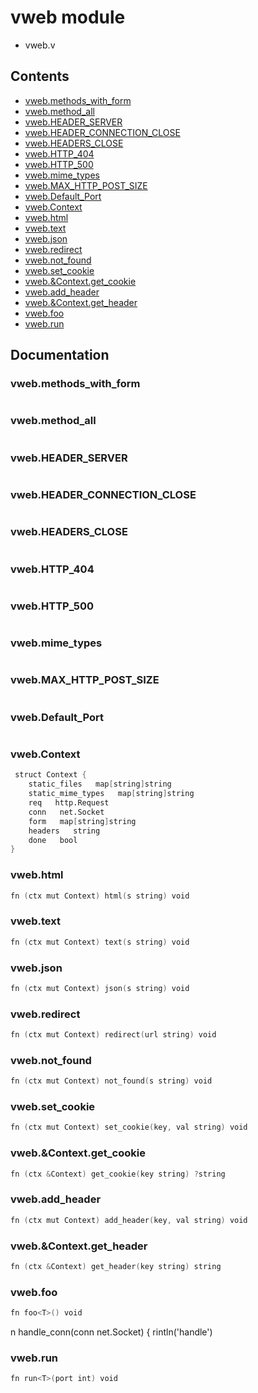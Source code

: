 # vweb module
- vweb.v
## Contents
- [vweb.methods_with_form](#vwebmethods_with_form)
- [vweb.method_all](#vwebmethod_all)
- [vweb.HEADER_SERVER](#vwebheader_server)
- [vweb.HEADER_CONNECTION_CLOSE](#vwebheader_connection_close)
- [vweb.HEADERS_CLOSE](#vwebheaders_close)
- [vweb.HTTP_404](#vwebhttp_)
- [vweb.HTTP_500](#vwebhttp_)
- [vweb.mime_types](#vwebmime_types)
- [vweb.MAX_HTTP_POST_SIZE](#vwebmax_http_post_size)
- [vweb.Default_Port](#vwebdefault_port)
- [vweb.Context](#vwebcontext)
- [vweb.html](#vwebhtml)
- [vweb.text](#vwebtext)
- [vweb.json](#vwebjson)
- [vweb.redirect](#vwebredirect)
- [vweb.not_found](#vwebnot_found)
- [vweb.set_cookie](#vwebset_cookie)
- [vweb.&Context.get_cookie](#vwebcontextget_cookie)
- [vweb.add_header](#vwebadd_header)
- [vweb.&Context.get_header](#vwebcontextget_header)
- [vweb.foo<T>](#vwebfoot)
- [vweb.run<T>](#vwebrunt)

## Documentation
### vweb.methods_with_form
```v

```
### vweb.method_all
```v

```
### vweb.HEADER_SERVER
```v

```
### vweb.HEADER_CONNECTION_CLOSE
```v

```
### vweb.HEADERS_CLOSE
```v

```
### vweb.HTTP_404
```v

```
### vweb.HTTP_500
```v

```
### vweb.mime_types
```v

```
### vweb.MAX_HTTP_POST_SIZE
```v

```
### vweb.Default_Port
```v

```
### vweb.Context
```v
 struct Context {
    static_files   map[string]string
    static_mime_types   map[string]string
    req   http.Request
    conn   net.Socket
    form   map[string]string
    headers   string
    done   bool
}
```
### vweb.html
```v
fn (ctx mut Context) html(s string) void
```
### vweb.text
```v
fn (ctx mut Context) text(s string) void
```
### vweb.json
```v
fn (ctx mut Context) json(s string) void
```
### vweb.redirect
```v
fn (ctx mut Context) redirect(url string) void
```
### vweb.not_found
```v
fn (ctx mut Context) not_found(s string) void
```
### vweb.set_cookie
```v
fn (ctx mut Context) set_cookie(key, val string) void
```
### vweb.&Context.get_cookie
```v
fn (ctx &Context) get_cookie(key string) ?string
```
### vweb.add_header
```v
fn (ctx mut Context) add_header(key, val string) void
```
### vweb.&Context.get_header
```v
fn (ctx &Context) get_header(key string) string
```
### vweb.foo<T>
```v
fn foo<T>() void
```
n handle_conn(conn net.Socket) { 
rintln('handle')

### vweb.run<T>
```v
fn run<T>(port int) void
```